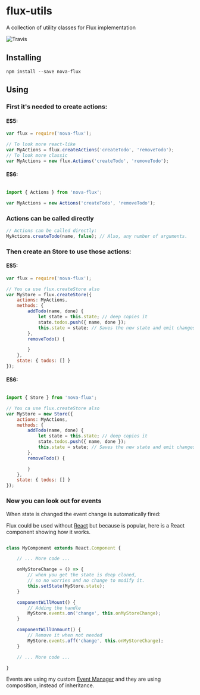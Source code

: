 # flux-utils
A collection of utility classes for Flux implementation

![Travis](https://travis-ci.org/holywyvern/flux-utils.svg?branch=master)

## Installing

```
npm install --save nova-flux
```

## Using

### First it's needed to create actions:

#### ES5:

```js
var flux = require('nova-flux');

// To look more react-like
var MyActions = flux.createActions('createTodo', 'removeTodo');
// To look more classic
var MyActions = new flux.Actions('createTodo', 'removeTodo');

```

#### ES6:

```js

import { Actions } from 'nova-flux';

var MyActions = new Actions('createTodo', 'removeTodo');

```

### Actions can be called directly

```js
// Actions can be called directly:
MyActions.createTodo(name, false); // Also, any number of arguments.
```

### Then create an Store to use those actions:

#### ES5:

```js
var flux = require('nova-flux');

// You ca use flux.createStore also
var MyStore = flux.createStore({
    actions: MyActions,
    methods: {
        addTodo(name, done) {
            let state = this.state; // deep copies it
            state.todos.push({ name, done });
            this.state = state; // Saves the new state and emit changes
        },
        removeTodo() {

        }
    },
    state: { todos: [] }
});


```

#### ES6:

```js

import { Store } from 'nova-flux';

// You ca use flux.createStore also
var MyStore = new Store({
    actions: MyActions,
    methods: {
        addTodo(name, done) {
            let state = this.state; // deep copies it
            state.todos.push({ name, done });
            this.state = state; // Saves the new state and emit changes
        },
        removeTodo() {

        }
    },
    state: { todos: [] }
});

```

### Now you can look out for events

When state is changed the event change is automatically fired:

Flux could be used without [React](https://facebook.github.io/react/) but because is popular,
here is a React component showing how it works.

```js

class MyComponent extends React.Component {

    // ... More code ...

    onMyStoreChange = () => {
        // when you get the state is deep cloned, 
        // so no worries and no change to modify it.
        this.setState(MyStore.state); 
    }

    componentWillMount() {
        // Adding the handle
        MyStore.events.on('change', this.onMyStoreChange);
    }

    componentWillUnmount() {
        // Remove it when not needed
        MyStore.events.off('change', this.onMyStoreChange);
    }

    // ... More code ...

}

```

Events are using my custom [Event Manager](https://github.com/holywyvern/generic-events)
and they are using composition, instead of inheritance.
